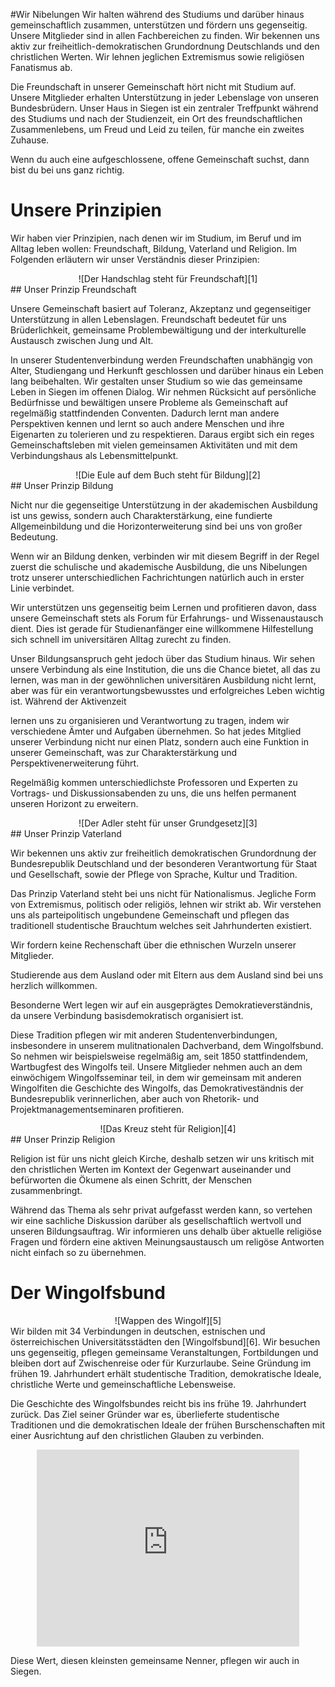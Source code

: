 <!--t Über uns t-->
<!--d Hier schreiben wir über uns. d-->

#Wir Nibelungen
Wir halten während des Studiums und darüber hinaus gemeinschaftlich zusammen, unterstützen und fördern uns gegenseitig. Unsere Mitglieder sind in allen Fachbereichen zu finden. Wir bekennen uns aktiv zur freiheitlich-demokratischen Grundordnung Deutschlands und den christlichen Werten. Wir lehnen jeglichen Extremismus sowie religiösen Fanatismus ab.

Die Freundschaft in unserer Gemeinschaft hört nicht mit Studium auf. Unsere Mitglieder erhalten Unterstützung in jeder Lebenslage von unseren Bundesbrüdern. Unser Haus in Siegen ist ein zentraler Treffpunkt während des Studiums und nach der Studienzeit, ein Ort des freundschaftlichen Zusammenlebens, um Freud und Leid zu teilen, für manche ein zweites Zuhause.

Wenn du auch eine aufgeschlossene, offene Gemeinschaft suchst, dann bist du bei uns ganz richtig.

# Unsere Prinzipien
Wir haben vier Prinzipien, nach denen wir im Studium, im Beruf und im Alltag leben wollen: Freundschaft, Bildung, Vaterland und Religion. 
Im Folgenden erläutern wir unser Verständnis dieser Prinzipien:
<center>![Der Handschlag steht für Freundschaft][1]</center>
## Unser Prinzip Freundschaft

Unsere Gemeinschaft basiert auf Toleranz, Akzeptanz und gegenseitiger Unterstützung in allen Lebenslagen. Freundschaft bedeutet für uns Brüderlichkeit, gemeinsame Problembewältigung und der interkulturelle Austausch zwischen Jung und Alt.

In unserer Studentenverbindung werden Freundschaften unabhängig von Alter, Studiengang und Herkunft geschlossen und darüber hinaus ein Leben lang beibehalten. Wir gestalten unser Studium so wie das gemeinsame Leben in Siegen im offenen Dialog. Wir nehmen Rücksicht auf persönliche Bedürfnisse und bewältigen unsere Probleme als Gemeinschaft auf regelmäßig stattfindenden Conventen. Dadurch lernt man andere Perspektiven kennen und lernt so auch andere Menschen und ihre Eigenarten zu tolerieren und zu respektieren. Daraus ergibt sich ein reges Gemeinschaftsleben mit vielen gemeinsamen Aktivitäten und mit dem Verbindungshaus als Lebensmittelpunkt.

<center>![Die Eule auf dem Buch steht für Bildung][2]</center>
## Unser Prinzip Bildung

Nicht nur die gegenseitige Unterstützung in der akademischen Ausbildung ist uns gewiss, sondern auch Charakterstärkung, eine fundierte Allgemeinbildung und die Horizonterweiterung sind bei uns von großer Bedeutung.

Wenn wir an Bildung denken, verbinden wir mit diesem Begriff in der Regel zuerst die schulische und akademische Ausbildung, die uns Nibelungen trotz unserer unterschiedlichen Fachrichtungen natürlich auch in erster Linie verbindet.

Wir unterstützen uns gegenseitig beim Lernen und profitieren davon, dass unsere Gemeinschaft stets als Forum für Erfahrungs- und Wissenaustausch dient. Dies ist gerade für Studienanfänger eine willkommene Hilfestellung sich schnell im universitären Alltag zurecht zu finden.

Unser Bildungsanspruch geht jedoch über das Studium hinaus. Wir sehen unsere Verbindung als eine Institution, die uns die Chance bietet, all das zu lernen, was man in der gewöhnlichen universitären  Ausbildung nicht lernt, aber was für ein verantwortungsbewusstes und erfolgreiches Leben wichtig ist. Während der Aktivenzeit

lernen uns zu organisieren und Verantwortung zu tragen, indem wir verschiedene Ämter und Aufgaben übernehmen. So hat jedes Mitglied unserer Verbindung nicht nur einen Platz, sondern auch eine Funktion in unserer Gemeinschaft, was zur Charakterstärkung und Perspektivenerweiterung führt.

Regelmäßig kommen unterschiedlichste Professoren und Experten zu Vortrags- und Diskussionsabenden zu uns, die uns helfen permanent unseren Horizont zu erweitern.

<center>![Der Adler steht für unser Grundgesetz][3]</center>
## Unser Prinzip Vaterland

Wir bekennen uns aktiv zur freiheitlich demokratischen Grundordnung der Bundesrepublik Deutschland und der besonderen Verantwortung für Staat und Gesellschaft, sowie der Pflege von Sprache, Kultur und Tradition. 

Das Prinzip Vaterland steht bei uns nicht für Nationalismus. Jegliche Form von Extremismus, politisch oder religiös, lehnen wir strikt ab. Wir verstehen uns als parteipolitisch ungebundene Gemeinschaft und pflegen das traditionell studentische Brauchtum welches seit Jahrhunderten existiert.  

Wir fordern keine Rechenschaft über die ethnischen Wurzeln unserer Mitglieder.

Studierende aus dem Ausland oder mit Eltern aus dem Ausland sind bei uns herzlich willkommen.

Besonderne Wert legen wir auf ein ausgeprägtes Demokratieverständnis, da unsere Verbindung basisdemokratisch organisiert ist.

Diese Tradition pflegen wir mit anderen Studentenverbindungen, insbesondere in unserem mulitnationalen Dachverband, dem Wingolfsbund. So nehmen wir beispielsweise regelmäßig am, seit 1850 stattfindendem, Wartbugfest des Wingolfs teil. Unsere Mitglieder nehmen auch an dem einwöchigem Wingolfsseminar teil, in dem wir gemeinsam mit anderen Wingolfiten die Geschichte des Wingolfs, das Demokrativeständnis der Bundesrepublik verinnerlichen, aber auch von Rhetorik- und Projektmanagementseminaren profitieren.

<center>![Das Kreuz steht für Religion][4]</center>
## Unser Prinzip Religion

Religion ist für uns nicht gleich Kirche, deshalb setzen wir uns kritisch mit den christlichen Werten im Kontext der Gegenwart auseinander und befürworten die Ökumene als einen Schritt, der Menschen zusammenbringt.

Während das Thema als sehr privat aufgefasst werden kann, so vertehen wir eine sachliche Diskussion darüber als gesellschaftlich wertvoll und unseren Bildungsauftrag. Wir informieren uns dehalb über aktuelle religiöse Fragen und fördern eine aktiven Meinungsaustausch um religöse Antworten nicht einfach so zu übernehmen.

# Der Wingolfsbund
<center>![Wappen des Wingolf][5]</center>
Wir bilden mit 34 Verbindungen in deutschen, estnischen  und österreichischen Universitätsstädten den [Wingolfsbund][6]. Wir besuchen uns gegenseitig, pflegen gemeinsame Veranstaltungen,  Fortbildungen und bleiben dort auf Zwischenreise oder für Kurzurlaube. Seine Gründung im frühen 19. Jahrhundert erhält studentische Tradition, demokratische Ideale, christliche Werte und gemeinschaftliche Lebensweise.

Die Geschichte des Wingolfsbundes reicht bis ins frühe 19. Jahrhundert zurück. Das Ziel seiner Gründer war es, überlieferte studentische Traditionen und die demokratischen Ideale der frühen Burschenschaften mit einer Ausrichtung auf den christlichen Glauben zu verbinden. 

<center>
<iframe width="420" height="315" src="https://www.youtube.com/embed/xec5t8tK9Dw" frameborder="0" allowfullscreen></iframe>
</center>

Diese Wert, diesen kleinsten gemeinsame Nenner, pflegen wir auch in Siegen.


  [1]: https://nibelungen.siegen.so/content/images/20160327174015-prinzipfreundschaft.gif
  [2]: https://nibelungen.siegen.so/content/images/20160327174050-prinzipbildung.gif
  [3]: https://nibelungen.siegen.so/content/images/20160327174111-prinzipvaterland.gif
  [4]: https://nibelungen.siegen.so/content/images/20160327174141-prinzipreligion.gif
  [5]: https://nibelungen.siegen.so/content/images/20160320223145-Wingolf-Wappen.gif
  [6]: https://nibelungen.siegen.so/content/images/20160320223145-Wingolf-Wappen.gif